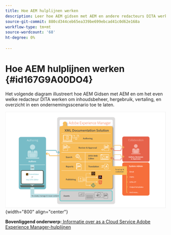 ```yaml
---
title: Hoe AEM hulplijnen werken
description: Leer hoe AEM gidsen met AEM en andere redacteurs DITA werken om inhoudsbeheer, hergebruik, vertaling, en overzicht in een ondernemingsscenario te machtigen.
source-git-commit: 880cd344ceb65ea339be699ebcad41c0d62e168a
workflow-type: tm+mt
source-wordcount: '68'
ht-degree: 0%

---
```


# Hoe AEM hulplijnen werken {#id167G9A00DO4}

Het volgende diagram illustreert hoe AEM Gidsen met AEM en om het even welke redacteur DITA werken om inhoudsbeheer, hergebruik, vertaling, en overzicht in een ondernemingsscenario toe te laten.

![](images/xml-add-on-how-it-works.png){width="800" align="center"}


**Bovenliggend onderwerp:**[ Informatie over as a Cloud Service Adobe Experience Manager-hulplijnen](intro.md)

